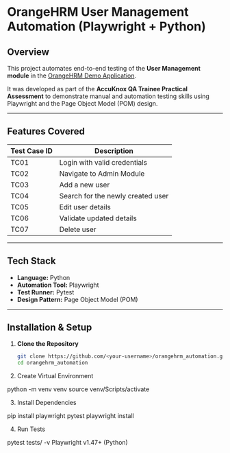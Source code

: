 # OrangeHRM User Management Automation (Playwright + Python)

##  Overview
This project automates end-to-end testing of the **User Management module** in the [OrangeHRM Demo Application](https://opensource-demo.orangehrmlive.com/).

It was developed as part of the **AccuKnox QA Trainee Practical Assessment** to demonstrate manual and automation testing skills using Playwright and the Page Object Model (POM) design.

---

##  Features Covered

| Test Case ID | Description |
|---------------|-------------|
| TC01 | Login with valid credentials |
| TC02 | Navigate to Admin Module |
| TC03 | Add a new user |
| TC04 | Search for the newly created user |
| TC05 | Edit user details |
| TC06 | Validate updated details |
| TC07 | Delete user |

---

##  Tech Stack
- **Language:** Python  
- **Automation Tool:** Playwright  
- **Test Runner:** Pytest  
- **Design Pattern:** Page Object Model (POM)

---

##  Installation & Setup

1. **Clone the Repository**
   ```bash
   git clone https://github.com/<your-username>/orangehrm_automation.git
   cd orangehrm_automation
2. Create Virtual Environment

python -m venv venv
source venv/Scripts/activate

3. Install Dependencies

pip install playwright pytest
playwright install

4. Run Tests

pytest tests/ -v
Playwright v1.47+ (Python)